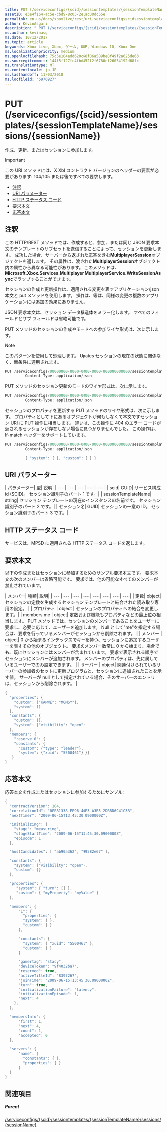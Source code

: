 ```yaml
---
title: PUT (/serviceconfigs/{scid}/sessiontemplates/{sessionTemplateName}/sessions/{sessionName})
assetID: e3e4f164-ac5e-cbd9-8c05-2e1ac00dc55e
permalink: en-us/docs/xboxlive/rest/uri-serviceconfigsscidsessiontemplatessessiontemplatenamesessionssessionnameput.html
author: KevinAsgari
description: " PUT (/serviceconfigs/{scid}/sessiontemplates/{sessionTemplateName}/sessions/{sessionName})"
ms.author: kevinasg
ms.date: 10/12/2017
ms.topic: article
keywords: Xbox Live, Xbox, ゲーム, UWP, Windows 10, Xbox One
ms.localizationpriority: medium
ms.openlocfilehash: 75c5e104add620c68f06a589be8f49f2a625de63
ms.sourcegitcommit: 144f5f127fc4fbd852f2f6780ef26054192d68fc
ms.translationtype: MT
ms.contentlocale: ja-JP
ms.lasthandoff: 11/03/2018
ms.locfileid: "5976927"
---
```

# <a name="put-serviceconfigsscidsessiontemplatessessiontemplatenamesessionssessionname"></a>PUT (/serviceconfigs/{scid}/sessiontemplates/{sessionTemplateName}/sessions/{sessionName})
作成、更新、またはセッションに参加します。

> [!IMPORTANT]
> この URI メソッドには、X Xbl コントラクト バージョンのヘッダーの要素が必要があります: 104/105 または後ですべての要求します。

  * [注釈](#ID4ET)
  * [URI パラメーター](#ID4EYB)
  * [HTTP ステータス コード](#ID4EFC)
  * [要求本文](#ID4EOC)
  * [応答本文](#ID4E4C)

<a id="ID4ET"></a>


## <a name="remarks"></a>注釈

この HTTP/REST メソッドでは、作成すると、参加、または同じ JSON 要求本文のテンプレートのサブセットを送信することによって、セッションを更新します。 成功した場合、サーバーから返された応答を含む**MultiplayerSession**オブジェクトを返します。 その属性は、渡された**MultiplayerSession**オブジェクト内の属性から異なる可能性があります。 このメソッドは、 **Microsoft.Xbox.Services.Multiplayer.MultiplayerService.WriteSessionAsync**でラップすることができます。

セッションの作成と更新操作は、適用される変更を表すアプリケーション/json 本文と put メソッドを使用します。 操作は、等は、同様の変更の複数のアプリケーションには追加の効果にありません。

JSON 要求本文は、セッション データ構造体をミラー化します。 すべてのフィールドとサブ フィールドは省略可能です。

PUT メソッドのセッションの作成やモードへの参加ワイヤ形式は、次に示します。

> [!NOTE]
> このパターンを使用して処理します。 Upates セッションの現在の状態に関係なく、無条件に適用されます。



```cpp
PUT /serviceconfigs/00000000-0000-0000-0000-000000000000/sessiontemplates/quick/sessions/00000000-0000-0000-0000-000000000001 HTTP/1.1
         Content-Type: application/json

```



PUT メソッドのセッション更新のモードのワイヤ形式は、次に示します。

```cpp
PUT /serviceconfigs/00000000-0000-0000-0000-000000000000/sessiontemplates/quick/sessions/00000000-0000-0000-0000-000000000001 HTTP/1.1
         Content-Type: application/json

```



セッションのプロパティを更新する PUT メソッドのワイヤ形式は、次に示します。 プロパティとして下にあるオブジェクトが何もしなくて本文ですセッション URI に PUT 操作に相当します。 違いは、この操作に 404 のエラー コードが返されるセッションが存在しない場合に見つかりませんでした。 この操作は、If-match ヘッダーをサポートしています。

```cpp
PUT /serviceconfigs/00000000-0000-0000-0000-000000000000/sessiontemplates/quick/sessions/00000000-0000-0000-0000-000000000001/properties HTTP/1.1
         Content-Type: application/json

         { "system": { }, "custom": { } }

```



<a id="ID4EYB"></a>


## <a name="uri-parameters"></a>URI パラメーター

| パラメーター| 型| 説明|
| --- | --- | --- | --- | --- |
| scid| GUID| サービス構成 id (SCID)。 セッション識別子のパート 1 です。|
| sessionTemplateName| string| セッション テンプレートの現在のインスタンスの名前です。 セッション識別子のパート 2 です。|
| セッション名| GUID| セッションの一意の ID。 セッション識別子のパート 3 です。|

<a id="ID4EFC"></a>


## <a name="http-status-codes"></a>HTTP ステータス コード
サービスは、MPSD に適用される HTTP ステータス コードを返します。  
<a id="ID4EOC"></a>


## <a name="request-body"></a>要求本文

以下の作成またはセッションに参加するためのサンプル要求本文です。 要求本文の次のメンバーは省略可能です。 要求では、他の可能なすべてのメンバーが禁止されています。

| メンバー| 種類| 説明|
| --- | --- | --- | --- | --- | --- | --- | --- |
| 定数| object| セッションの定数を生成するセッション テンプレートと結合された読み取り専用の設定。 |
| プロパティ | object | セッションのプロパティへの結合を変更します。|
| members.me | object| 定数および機能もプロパティなどの最上位の相当します。 PUT メソッドでは、セッションのメンバーであることをユーザーに要求し、必要に応じて、ユーザーを追加します。 Null として"me"を指定する場合は、要求を行っているメンバーがセッションから削除されます。 |
| メンバー | object| 0 から始まるインデックスでキーを持つ、セッションに追加するユーザーを表すその他のオブジェクト。 要求のメンバー数常に 0 から始まり、場合でも、既にセッションにはメンバーが含まれています。 要求で表示される順序でセッションにメンバーが追加されます。 メンバーのプロパティは、先に属しているユーザーでのみ設定できます。 |
| サーバー | object| 関連付けられているサーバーの参加者のセットに更新プログラムと、セッションに追加されたことを示す値。 サーバーが null として指定されている場合、そのサーバーのエントリは、セッションから削除されます。 |



```cpp
{
  "properties": {
    "custom": {"KANWE": "MGMSY"},
    "system": {}
  },
  "constants": {
    "custom": {},
    "system": {"visibility": "open"}
  },
  "members": {
    "reserve_0": {
    "constants": {
      "custom": {"type": "leader"},
      "system": {"xuid": "5500461"} }}
   }
}

```


<a id="ID4E4C"></a>


## <a name="response-body"></a>応答本文

応答本文を作成またはセッションに参加するためにサンプル:


```cpp
{
  "contractVersion": 104,
  "correlationId": "0FE81338-EE96-46E3-A3B5-2DBBD6C41C3B",
  "nextTimer": "2009-06-15T13:45:30.0900000Z",

  "initializing": {
    "stage": "measuring",
    "stageStartTime": "2009-06-15T13:45:30.0900000Z",
    "episode": 1
  },

  "hostCandidates": [ "ab90a362", "99582e67" ],

  "constants": {
    "system": {"visibility": "open"},
    "custom": {}
  },

  "properties": {
     "system": { "turn": [] },
     "custom": { "myProperty": "myValue" }
  },

  "members": {
      "1": {
        "properties": {
        "system": { },
        "custom": { }
      },

      "constants": {
        "system": { "xuid": "5500461" },
        "custom": { }
      }

      "gamertag": "stacy",
      "deviceToken": "9f4032ba7",
      "reserved": true,
      "activeTitleId": "8397267",
      "joinTime": "2009-06-15T13:45:30.0900000Z",
      "turn": true,
      "initializationFailure": "latency",
      "initializationEpisode": 1,
      "next": 4
    },
  },

  "membersInfo": {
      "first": 1,
      "next": 4,
      "count": 1,
      "accepted": 0
  },

  "servers": {
      "name": {
        "constants": { },
        "properties": { }
      }
  }
}

```


<a id="ID4EID"></a>


## <a name="see-also"></a>関連項目

<a id="ID4EKD"></a>


##### <a name="parent"></a>Parent

[/serviceconfigs/{scid}/sessiontemplates/{sessionTemplateName}/sessions/{sessionName}](uri-serviceconfigsscidsessiontemplatessessiontemplatenamesessionssessionname.md)
